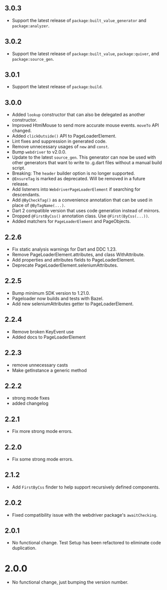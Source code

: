 ## 3.0.3

- Support the latest release of `package:built_value_generator`
  and `package:analyzer`.

## 3.0.2

- Support the latest release of `package:built_value`,
  `package:quiver`, and `package:source_gen`.

## 3.0.1

- Support the latest release of `package:build`.

## 3.0.0

- Added `lookup` constructor that can also be delegated as another constructor.
- Improved HtmlMouse to send more accurate mouse events. `moveTo` API changed.
- Added `clickOutside()` API to PageLoaderElement.
- Lint fixes and suppression in generated code.
- Remove unnecessary usages of `new` and `const`.
- Bump `webdriver` to v2.0.0.
- Update to the latest `source_gen`. This generator can now be used with other
  generators that want to write to .g.dart files without a manual build script.
- Breaking: The `header` builder option is no longer supported.
- `@EnsureTag` is marked as deprecated. Will be removed in a future
  release.
- Add listeners into `WebdriverPageLoaderElement` if searching for
  descendants.
- Add `@ByCheckTag()` as a convenience annotation that can be used
  in place of `@ByTagName(...)`.
- Dart 2 compatible version that uses code generation instead of
  mirrors.
- Dropped `@FirstByCss()` annotation class. Use `@First(ByCss(...))`.
- Added matchers for `PageLoaderElement` and PageObjects.

## 2.2.6

* Fix static analysis warnings for Dart and DDC 1.23.
* Remove PageLoaderElement.attributes, and class WithAttribute.
* Add properties and attributes fields to PageLoaderElement.
* Deprecate PageLoaderElement.seleniumAttributes.

## 2.2.5

* Bump minimum SDK version to 1.21.0.
* Pageloader now builds and tests with Bazel.
* Add new seleniumAttributes getter to PageLoaderElement.

## 2.2.4

* Remove broken KeyEvent use
* Added docs to PageLoaderElement

## 2.2.3

* remove unnecessary casts
* Make getInstance a generic method

## 2.2.2

* strong mode fixes
* added changelog

## 2.2.1

* Fix more strong mode errors.

## 2.2.0

* Fix some strong mode errors.

## 2.1.2

* Add `FirstByCss` finder to help support recursively defined components.

## 2.0.2

* Fixed compatibility issue with the webdriver package's `awaitChecking`.

## 2.0.1

* No functional change. Test Setup has been refactored to eliminate code
  duplication.

# 2.0.0

* No functional change, just bumping the version number.
